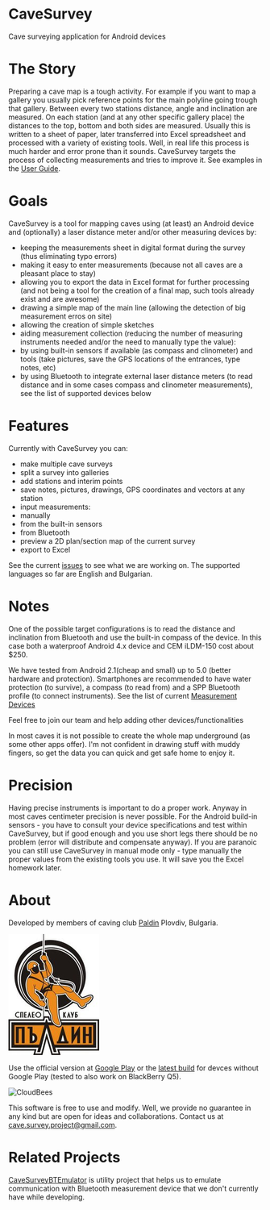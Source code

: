 CaveSurvey
==========

Cave surveying application for Android devices


The Story
=========

Preparing a cave map is a tough activity. For example if you want to map a gallery you usually pick reference points for the main polyline going trough that gallery. Between every two stations distance, angle and inclination are measured. On each station (and at any other specific gallery place) the distances to the top, bottom and both sides are measured. Usually this is written to a sheet of paper, later transferred into Excel spreadsheet and processed with a variety of existing tools.
Well, in real life this process is much harder and error prone than it sounds. CaveSurvey targets the process of collecting measurements and tries to improve it. See examples in the [User Guide](https://github.com/lz1asl/CaveSurvey/wiki/User-Guide).


Goals
=====

CaveSurvey is a tool for mapping caves using (at least) an Android device and (optionally) a laser distance meter and/or other measuring devices by:
 - keeping the measurements sheet in digital format during the survey (thus eliminating typo errors)
 - making it easy to enter measurements (because not all caves are a pleasant place to stay)
 - allowing you to export the data in Excel format for further processing (and not being a tool for the creation of a final map, such tools already exist and are awesome)
 - drawing a simple map of the main line (allowing the detection of big measurement erros on site)
 - allowing the creation of simple sketches
 - aiding measurement collection (reducing the number of measuring instruments needed and/or the need to manually type the value):
  - by using built-in sensors if available (as compass and clinometer) and tools (take pictures, save the GPS locations of the entrances, type notes, etc)
  - by using Bluetooth to integrate external laser distance meters (to read distance and in some cases compass and clinometer measurements), see the list of supported devices below


Features
========

 Currently with CaveSurvey you can:
  - make multiple cave surveys
  - split a survey into galleries
  - add stations and interim points
  - save notes, pictures, drawings, GPS coordinates and vectors at any station
  - input measurements:
   - manually
   - from the built-in sensors
   - from Bluetooth
  - preview a 2D plan/section map of the current survey
  - export to Excel

  See the current [issues](https://github.com/lz1asl/CaveSurvey/issues) to see what we are working on.
  The supported languages so far are English and Bulgarian.
  

Notes
=====

One of the possible target configurations is to read the distance and inclination from Bluetooth and use the built-in compass of the device. In this case both a waterproof Android 4.x device and CEM iLDM-150 cost about $250.

We have tested from Android 2.1(cheap and small) up to 5.0 (better hardware and protection). Smartphones are recommended to have water protection (to survive), a compass (to read from) and a SPP Bluetooth profile (to connect instruments).
See the list of current [Measurement Devices](https://github.com/lz1asl/CaveSurvey/wiki/Measurement-Devices)

Feel free to join our team and help adding other devices/functionalities
  
In most caves it is not possible to create the whole map underground (as some other apps offer). I'm not confident in drawing stuff with muddy fingers, so get the data you can quick and get safe home to enjoy it.

Precision
=========

Having precise instruments is important to do a proper work. Anyway in most caves centimeter precision is never possible.
For the Android build-in sensors - you have to consult your device specifications and test within CaveSurvey, but if good enough and you use short legs there should be no problem (error will distribute and compensate anyway).
If you are paranoic you can still use CaveSurvey in manual mode only - type manually the proper values from the existing tools you use. It will save you the Excel homework later.


About
=====

Developed by members of caving club [Paldin](http://sk-paldin.eu/) Plovdiv, Bulgaria.

![Picture](res/drawable-mdpi/paldin.jpg)

Use the official version at [Google Play](https://play.google.com/store/apps/details?id=com.astoev.cave.survey) or the [latest build](https://razhodki.ci.cloudbees.com/job/CaveSurvey/lastSuccessfulBuild/artifact/build/outputs/apk/CaveSurvey-defaultFlavor-release.apk) for devces without Google Play (tested to also work on BlackBerry Q5).

![CloudBees](http://www.cloudbees.com/sites/default/files/Button-Built-on-CB-1.png)


This software is free to use and modify. Well, we provide no guarantee in any kind but are open for ideas and collaborations. Contact us at cave.survey.project@gmail.com.


Related Projects
================

[CaveSurveyBTEmulator](https://github.com/lz1asl/CaveSurveyBTEmulator) is utility project that helps us to emulate communication with Bluetooth measurement device that we don't currently have while developing.
